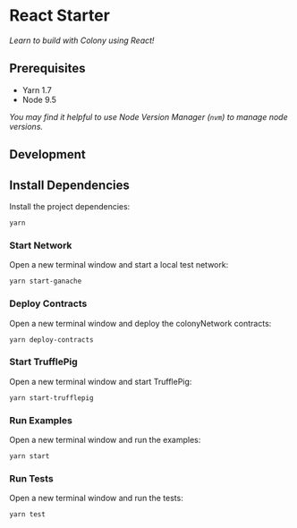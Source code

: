 # React Starter

_Learn to build with Colony using React!_

## Prerequisites

- Yarn 1.7
- Node 9.5

_You may find it helpful to use Node Version Manager (`nvm`) to manage node versions._

## Development

## Install Dependencies

Install the project dependencies:

```
yarn
```

### Start Network

Open a new terminal window and start a local test network:

```
yarn start-ganache
```

### Deploy Contracts

Open a new terminal window and deploy the colonyNetwork contracts:

```
yarn deploy-contracts
```

### Start TrufflePig

Open a new terminal window and start TrufflePig:

```
yarn start-trufflepig
```

### Run Examples

Open a new terminal window and run the examples:

```
yarn start
```

### Run Tests

Open a new terminal window and run the tests:

```
yarn test
```
